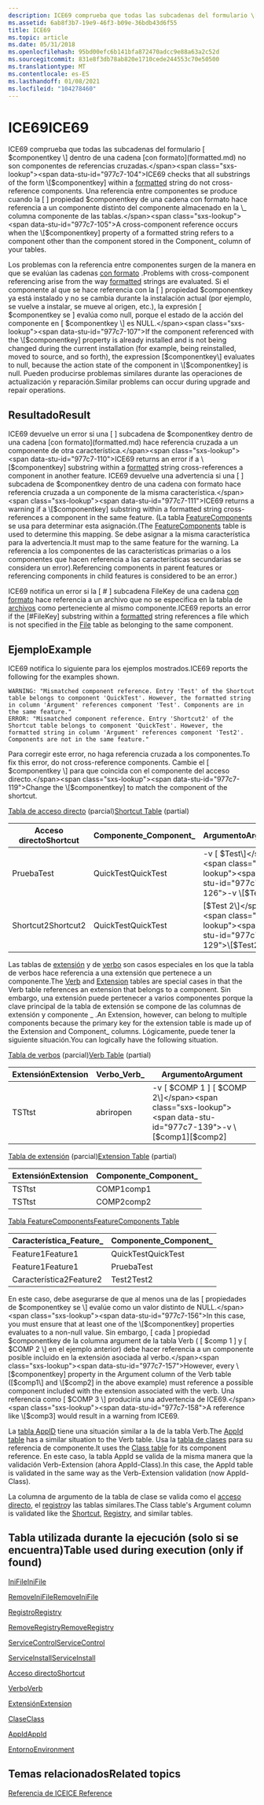 ```yaml
---
description: ICE69 comprueba que todas las subcadenas del formulario \[ $componentkey \] dentro de una cadena con formato no son componentes de referencias cruzadas.
ms.assetid: 6ab8f3b7-19e9-46f3-b09e-36bdb43d6f55
title: ICE69
ms.topic: article
ms.date: 05/31/2018
ms.openlocfilehash: 95bd00efc6b141bfa872470adcc9e88a63a2c52d
ms.sourcegitcommit: 831e8f3db78ab820e1710cede244553c70e50500
ms.translationtype: MT
ms.contentlocale: es-ES
ms.lasthandoff: 01/08/2021
ms.locfileid: "104278460"
---
```

# <a name="ice69"></a><span data-ttu-id="977c7-103">ICE69</span><span class="sxs-lookup"><span data-stu-id="977c7-103">ICE69</span></span>

<span data-ttu-id="977c7-104">ICE69 comprueba que todas las subcadenas del formulario \[ $componentkey \] dentro de una cadena [con formato](formatted.md) no son componentes de referencias cruzadas.</span><span class="sxs-lookup"><span data-stu-id="977c7-104">ICE69 checks that all substrings of the form \[$componentkey\] within a [formatted](formatted.md) string do not cross-reference components.</span></span> <span data-ttu-id="977c7-105">Una referencia entre componentes se produce cuando la \[ \] propiedad $componentkey de una cadena con formato hace referencia a un componente distinto del componente almacenado en la \_ columna componente de las tablas.</span><span class="sxs-lookup"><span data-stu-id="977c7-105">A cross-component reference occurs when the \[$componentkey\] property of a formatted string refers to a component other than the component stored in the Component\_ column of your tables.</span></span>

<span data-ttu-id="977c7-106">Los problemas con la referencia entre componentes surgen de la manera en que se evalúan las cadenas [con formato](formatted.md) .</span><span class="sxs-lookup"><span data-stu-id="977c7-106">Problems with cross-component referencing arise from the way [formatted](formatted.md) strings are evaluated.</span></span> <span data-ttu-id="977c7-107">Si el componente al que se hace referencia con la \[ \] propiedad $componentkey ya está instalado y no se cambia durante la instalación actual (por ejemplo, se vuelve a instalar, se mueve al origen, etc.), la expresión \[ $componentkey se \] evalúa como null, porque el estado de la acción del componente en \[ $componentkey \] es NULL.</span><span class="sxs-lookup"><span data-stu-id="977c7-107">If the component referenced with the \[$componentkey\] property is already installed and is not being changed during the current installation (for example, being reinstalled, moved to source, and so forth), the expression \[$componentkey\] evaluates to null, because the action state of the component in \[$componentkey\] is null.</span></span> <span data-ttu-id="977c7-108">Pueden producirse problemas similares durante las operaciones de actualización y reparación.</span><span class="sxs-lookup"><span data-stu-id="977c7-108">Similar problems can occur during upgrade and repair operations.</span></span>

## <a name="result"></a><span data-ttu-id="977c7-109">Resultado</span><span class="sxs-lookup"><span data-stu-id="977c7-109">Result</span></span>

<span data-ttu-id="977c7-110">ICE69 devuelve un error si una \[ \] subcadena de $componentkey dentro de una cadena [con formato](formatted.md) hace referencia cruzada a un componente de otra característica.</span><span class="sxs-lookup"><span data-stu-id="977c7-110">ICE69 returns an error if a \[$componentkey\] substring within a [formatted](formatted.md) string cross-references a component in another feature.</span></span> <span data-ttu-id="977c7-111">ICE69 devuelve una advertencia si una \[ \] subcadena de $componentkey dentro de una cadena con formato hace referencia cruzada a un componente de la misma característica.</span><span class="sxs-lookup"><span data-stu-id="977c7-111">ICE69 returns a warning if a \[$componentkey\] substring within a formatted string cross-references a component in the same feature.</span></span> <span data-ttu-id="977c7-112">(La tabla [FeatureComponents](featurecomponents-table.md) se usa para determinar esta asignación.</span><span class="sxs-lookup"><span data-stu-id="977c7-112">(The [FeatureComponents](featurecomponents-table.md) table is used to determine this mapping.</span></span> <span data-ttu-id="977c7-113">Se debe asignar a la misma característica para la advertencia.</span><span class="sxs-lookup"><span data-stu-id="977c7-113">It must map to the same feature for the warning.</span></span> <span data-ttu-id="977c7-114">La referencia a los componentes de las características primarias o a los componentes que hacen referencia a las características secundarias se considera un error).</span><span class="sxs-lookup"><span data-stu-id="977c7-114">Referencing components in parent features or referencing components in child features is considered to be an error.)</span></span>

<span data-ttu-id="977c7-115">ICE69 notifica un error si la \[ \# \] subcadena FileKey de una cadena [con formato](formatted.md) hace referencia a un archivo que no se especifica en la tabla de [archivos](file-table.md) como perteneciente al mismo componente.</span><span class="sxs-lookup"><span data-stu-id="977c7-115">ICE69 reports an error if the \[\#FileKey\] substring within a [formatted](formatted.md) string references a file which is not specified in the [File](file-table.md) table as belonging to the same component.</span></span>

## <a name="example"></a><span data-ttu-id="977c7-116">Ejemplo</span><span class="sxs-lookup"><span data-stu-id="977c7-116">Example</span></span>

<span data-ttu-id="977c7-117">ICE69 notifica lo siguiente para los ejemplos mostrados.</span><span class="sxs-lookup"><span data-stu-id="977c7-117">ICE69 reports the following for the examples shown.</span></span>

``` syntax
WARNING: "Mismatched component reference. Entry 'Test' of the Shortcut table belongs to component 'QuickTest'. However, the formatted string in column 'Argument' references component 'Test'. Components are in the same feature."
ERROR: "Mismatched component reference. Entry 'Shortcut2' of the Shortcut table belongs to component 'QuickTest'. However, the formatted string in column 'Argument' references component 'Test2'. Components are not in the same feature."
```

<span data-ttu-id="977c7-118">Para corregir este error, no haga referencia cruzada a los componentes.</span><span class="sxs-lookup"><span data-stu-id="977c7-118">To fix this error, do not cross-reference components.</span></span> <span data-ttu-id="977c7-119">Cambie el \[ $componentkey \] para que coincida con el componente del acceso directo.</span><span class="sxs-lookup"><span data-stu-id="977c7-119">Change the \[$componentkey\] to match the component of the shortcut.</span></span>

<span data-ttu-id="977c7-120">[Tabla de acceso directo](shortcut-table.md) (parcial)</span><span class="sxs-lookup"><span data-stu-id="977c7-120">[Shortcut Table](shortcut-table.md) (partial)</span></span>



| <span data-ttu-id="977c7-121">Acceso directo</span><span class="sxs-lookup"><span data-stu-id="977c7-121">Shortcut</span></span>  | <span data-ttu-id="977c7-122">Componente\_</span><span class="sxs-lookup"><span data-stu-id="977c7-122">Component\_</span></span> | <span data-ttu-id="977c7-123">Argumento</span><span class="sxs-lookup"><span data-stu-id="977c7-123">Argument</span></span>     |
|-----------|-------------|--------------|
| <span data-ttu-id="977c7-124">Prueba</span><span class="sxs-lookup"><span data-stu-id="977c7-124">Test</span></span>      | <span data-ttu-id="977c7-125">QuickTest</span><span class="sxs-lookup"><span data-stu-id="977c7-125">QuickTest</span></span>   | <span data-ttu-id="977c7-126">-v \[ $Test\]</span><span class="sxs-lookup"><span data-stu-id="977c7-126">-v \[$Test\]</span></span> |
| <span data-ttu-id="977c7-127">Shortcut2</span><span class="sxs-lookup"><span data-stu-id="977c7-127">Shortcut2</span></span> | <span data-ttu-id="977c7-128">QuickTest</span><span class="sxs-lookup"><span data-stu-id="977c7-128">QuickTest</span></span>   | <span data-ttu-id="977c7-129">\[$Test 2\]</span><span class="sxs-lookup"><span data-stu-id="977c7-129">\[$Test2\]</span></span>   |



 

<span data-ttu-id="977c7-130">Las tablas de [extensión](extension-table.md) y de [verbo](verb-table.md) son casos especiales en los que la tabla de verbos hace referencia a una extensión que pertenece a un componente.</span><span class="sxs-lookup"><span data-stu-id="977c7-130">The [Verb](verb-table.md) and [Extension](extension-table.md) tables are special cases in that the Verb table references an extension that belongs to a component.</span></span> <span data-ttu-id="977c7-131">Sin embargo, una extensión puede pertenecer a varios componentes porque la clave principal de la tabla de extensión se compone de las columnas de extensión y componente \_ .</span><span class="sxs-lookup"><span data-stu-id="977c7-131">An Extension, however, can belong to multiple components because the primary key for the extension table is made up of the Extension and Component\_ columns.</span></span> <span data-ttu-id="977c7-132">Lógicamente, puede tener la siguiente situación.</span><span class="sxs-lookup"><span data-stu-id="977c7-132">You can logically have the following situation.</span></span>

<span data-ttu-id="977c7-133">[Tabla de verbos](verb-table.md) (parcial)</span><span class="sxs-lookup"><span data-stu-id="977c7-133">[Verb Table](verb-table.md) (partial)</span></span>



| <span data-ttu-id="977c7-134">Extensión</span><span class="sxs-lookup"><span data-stu-id="977c7-134">Extension</span></span> | <span data-ttu-id="977c7-135">Verbo\_</span><span class="sxs-lookup"><span data-stu-id="977c7-135">Verb\_</span></span> | <span data-ttu-id="977c7-136">Argumento</span><span class="sxs-lookup"><span data-stu-id="977c7-136">Argument</span></span>                |
|-----------|--------|-------------------------|
| <span data-ttu-id="977c7-137">TST</span><span class="sxs-lookup"><span data-stu-id="977c7-137">tst</span></span>       | <span data-ttu-id="977c7-138">abrir</span><span class="sxs-lookup"><span data-stu-id="977c7-138">open</span></span>   | <span data-ttu-id="977c7-139">-v \[ $COMP 1 \] \[ $COMP 2\]</span><span class="sxs-lookup"><span data-stu-id="977c7-139">-v \[$comp1\]\[$comp2\]</span></span> |



 

<span data-ttu-id="977c7-140">[Tabla de extensión](extension-table.md) (parcial)</span><span class="sxs-lookup"><span data-stu-id="977c7-140">[Extension Table](extension-table.md) (partial)</span></span>



| <span data-ttu-id="977c7-141">Extensión</span><span class="sxs-lookup"><span data-stu-id="977c7-141">Extension</span></span> | <span data-ttu-id="977c7-142">Componente\_</span><span class="sxs-lookup"><span data-stu-id="977c7-142">Component\_</span></span> |
|-----------|-------------|
| <span data-ttu-id="977c7-143">TST</span><span class="sxs-lookup"><span data-stu-id="977c7-143">tst</span></span>       | <span data-ttu-id="977c7-144">COMP1</span><span class="sxs-lookup"><span data-stu-id="977c7-144">comp1</span></span>       |
| <span data-ttu-id="977c7-145">TST</span><span class="sxs-lookup"><span data-stu-id="977c7-145">tst</span></span>       | <span data-ttu-id="977c7-146">COMP2</span><span class="sxs-lookup"><span data-stu-id="977c7-146">comp2</span></span>       |



 

[<span data-ttu-id="977c7-147">Tabla FeatureComponents</span><span class="sxs-lookup"><span data-stu-id="977c7-147">FeatureComponents Table</span></span>](featurecomponents-table.md)



| <span data-ttu-id="977c7-148">Característica\_</span><span class="sxs-lookup"><span data-stu-id="977c7-148">Feature\_</span></span> | <span data-ttu-id="977c7-149">Componente\_</span><span class="sxs-lookup"><span data-stu-id="977c7-149">Component\_</span></span> |
|-----------|-------------|
| <span data-ttu-id="977c7-150">Feature1</span><span class="sxs-lookup"><span data-stu-id="977c7-150">Feature1</span></span>  | <span data-ttu-id="977c7-151">QuickTest</span><span class="sxs-lookup"><span data-stu-id="977c7-151">QuickTest</span></span>   |
| <span data-ttu-id="977c7-152">Feature1</span><span class="sxs-lookup"><span data-stu-id="977c7-152">Feature1</span></span>  | <span data-ttu-id="977c7-153">Prueba</span><span class="sxs-lookup"><span data-stu-id="977c7-153">Test</span></span>        |
| <span data-ttu-id="977c7-154">Característica2</span><span class="sxs-lookup"><span data-stu-id="977c7-154">Feature2</span></span>  | <span data-ttu-id="977c7-155">Test2</span><span class="sxs-lookup"><span data-stu-id="977c7-155">Test2</span></span>       |



 

<span data-ttu-id="977c7-156">En este caso, debe asegurarse de que al menos una de las \[ propiedades de $componentkey se \] evalúe como un valor distinto de NULL.</span><span class="sxs-lookup"><span data-stu-id="977c7-156">In this case, you must ensure that at least one of the \[$componentkey\] properties evaluates to a non-null value.</span></span> <span data-ttu-id="977c7-157">Sin embargo, \[ cada \] propiedad $componentkey de la columna argument de la tabla Verb ( \[ $comp 1 \] y \[ $COMP 2 \] en el ejemplo anterior) debe hacer referencia a un componente posible incluido en la extensión asociada al verbo.</span><span class="sxs-lookup"><span data-stu-id="977c7-157">However, every \[$componentkey\] property in the Argument column of the Verb table (\[$comp1\] and \[$comp2\] in the above example) must reference a possible component included with the extension associated with the verb.</span></span> <span data-ttu-id="977c7-158">Una referencia como \[ $COMP 3 \] produciría una advertencia de ICE69.</span><span class="sxs-lookup"><span data-stu-id="977c7-158">A reference like \[$comp3\] would result in a warning from ICE69.</span></span>

<span data-ttu-id="977c7-159">La [tabla AppID](appid-table.md) tiene una situación similar a la de la tabla Verb.</span><span class="sxs-lookup"><span data-stu-id="977c7-159">The [AppId table](appid-table.md) has a similar situation to the Verb table.</span></span> <span data-ttu-id="977c7-160">Usa la [tabla de clases](class-table.md) para su referencia de componente.</span><span class="sxs-lookup"><span data-stu-id="977c7-160">It uses the [Class table](class-table.md) for its component reference.</span></span> <span data-ttu-id="977c7-161">En este caso, la tabla AppId se valida de la misma manera que la validación Verb-Extension (ahora AppId-Class).</span><span class="sxs-lookup"><span data-stu-id="977c7-161">In this case, the AppId table is validated in the same way as the Verb-Extension validation (now AppId-Class).</span></span>

<span data-ttu-id="977c7-162">La columna de argumento de la tabla de clase se valida como el [acceso directo](shortcut-table.md), el [registro](registry-table.md)y las tablas similares.</span><span class="sxs-lookup"><span data-stu-id="977c7-162">The Class table's Argument column is validated like the [Shortcut](shortcut-table.md), [Registry](registry-table.md), and similar tables.</span></span>

## <a name="table-used-during-execution-only-if-found"></a><span data-ttu-id="977c7-163">Tabla utilizada durante la ejecución (solo si se encuentra)</span><span class="sxs-lookup"><span data-stu-id="977c7-163">Table used during execution (only if found)</span></span>

[<span data-ttu-id="977c7-164">IniFile</span><span class="sxs-lookup"><span data-stu-id="977c7-164">IniFile</span></span>](inifile-table.md)

[<span data-ttu-id="977c7-165">RemoveIniFile</span><span class="sxs-lookup"><span data-stu-id="977c7-165">RemoveIniFile</span></span>](removeinifile-table.md)

[<span data-ttu-id="977c7-166">Registro</span><span class="sxs-lookup"><span data-stu-id="977c7-166">Registry</span></span>](registry-table.md)

[<span data-ttu-id="977c7-167">RemoveRegistry</span><span class="sxs-lookup"><span data-stu-id="977c7-167">RemoveRegistry</span></span>](removeregistry-table.md)

[<span data-ttu-id="977c7-168">ServiceControl</span><span class="sxs-lookup"><span data-stu-id="977c7-168">ServiceControl</span></span>](servicecontrol-table.md)

[<span data-ttu-id="977c7-169">ServiceInstall</span><span class="sxs-lookup"><span data-stu-id="977c7-169">ServiceInstall</span></span>](serviceinstall-table.md)

[<span data-ttu-id="977c7-170">Acceso directo</span><span class="sxs-lookup"><span data-stu-id="977c7-170">Shortcut</span></span>](shortcut-table.md)

[<span data-ttu-id="977c7-171">Verbo</span><span class="sxs-lookup"><span data-stu-id="977c7-171">Verb</span></span>](verb-table.md)

[<span data-ttu-id="977c7-172">Extensión</span><span class="sxs-lookup"><span data-stu-id="977c7-172">Extension</span></span>](extension-table.md)

[<span data-ttu-id="977c7-173">Clase</span><span class="sxs-lookup"><span data-stu-id="977c7-173">Class</span></span>](class-table.md)

[<span data-ttu-id="977c7-174">AppId</span><span class="sxs-lookup"><span data-stu-id="977c7-174">AppId</span></span>](appid-table.md)

[<span data-ttu-id="977c7-175">Entorno</span><span class="sxs-lookup"><span data-stu-id="977c7-175">Environment</span></span>](environment-table.md)

## <a name="related-topics"></a><span data-ttu-id="977c7-176">Temas relacionados</span><span class="sxs-lookup"><span data-stu-id="977c7-176">Related topics</span></span>

<dl> <dt>

[<span data-ttu-id="977c7-177">Referencia de ICE</span><span class="sxs-lookup"><span data-stu-id="977c7-177">ICE Reference</span></span>](ice-reference.md)
</dt> </dl>

 

 




